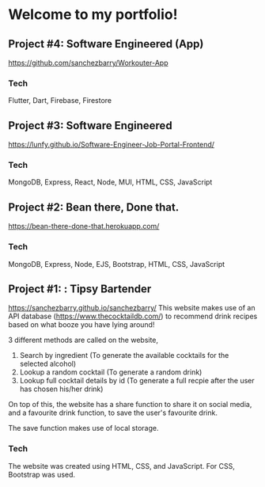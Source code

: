 # Welcome to my portfolio!

## Project #4: Software Engineered (App)
https://github.com/sanchezbarry/Workouter-App

### Tech
Flutter, Dart, Firebase, Firestore

## Project #3: Software Engineered
https://lunfy.github.io/Software-Engineer-Job-Portal-Frontend/

### Tech
MongoDB, Express, React, Node, MUI, HTML, CSS, JavaScript

## Project #2: Bean there, Done that.
https://bean-there-done-that.herokuapp.com/

### Tech
MongoDB, Express, Node, EJS, Bootstrap, HTML, CSS, JavaScript

## Project #1: : Tipsy Bartender
https://sanchezbarry.github.io/sanchezbarry/
This website makes use of an API database (https://www.thecocktaildb.com/) to recommend drink recipes based on what booze you have lying around!

3 different  methods are called on the website,
1. Search by ingredient (To generate the available cocktails for the selected alcohol)
2. Lookup a random cocktail (To generate a random drink)
3. Lookup full cocktail details by id (To generate a full recpie after the user has chosen his/her drink)

On top of this, the website has a share function to share it on social media, and a favourite drink function, to save the user's favourite drink.

The save function makes use of local storage.

### Tech
The website was created using HTML, CSS, and JavaScript. For CSS, Bootstrap was used.

